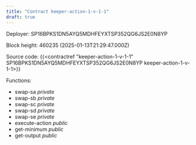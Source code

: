 ```yaml
---
title: "Contract keeper-action-1-v-1-1"
draft: true
---
```

Deployer: SP16BPKS1DN5AYQ5MDHFEYXTSP352QG6JS2E0N8YP


 



Block height: 460235 (2025-01-13T21:29:47.000Z)

Source code: {{<contractref "keeper-action-1-v-1-1" SP16BPKS1DN5AYQ5MDHFEYXTSP352QG6JS2E0N8YP keeper-action-1-v-1-1>}}

Functions:

* swap-sa _private_
* swap-sb _private_
* swap-sc _private_
* swap-sd _private_
* swap-se _private_
* execute-action _public_
* get-minimum _public_
* get-output _public_
